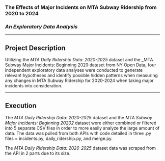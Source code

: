 ### The Effects of Major Incidents on MTA Subway Ridership from 2020 to 2024
### *An Exploratory Data Analysis*
___

## Project Description 
Utilizing the _MTA Daily Ridership Data: 2020-2025_ dataset and the _MTA Subway Major Incidents: Beginning 2020 dataset from NY Open Data, four independent exploratory data analyses were conducted to generate relevant hypotheses and identify possible hidden patterns when measuring any changes in MTA Subway Ridership for 2020-2024 when taking major incidents into consideration.

___

## Execution
The _MTA Daily Ridership Data: 2020-2025_ dataset and the _MTA Subway Major Incidents: Beginning 20202_ dataset were either combined or filtered into 5 separate CSV files in order to more easily analyze the large amount of data. The data was pulled from both APIs with code detailed in three .py files = incidents.py, daily_ridership.py, and merge.py.

The _MTA Daily Ridership Data: 2020-2025_ dataset data was scraped from the API in 2 parts due to its size.